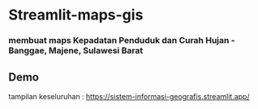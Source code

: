 # Streamlit-maps-gis
### membuat maps Kepadatan Penduduk dan Curah Hujan - Banggae, Majene, Sulawesi Barat
## Demo


tampilan keseluruhan : https://sistem-informasi-geografis.streamlit.app/

